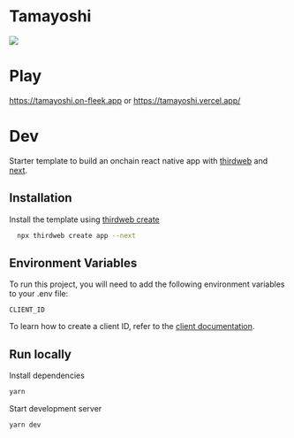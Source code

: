 # Tamayoshi

![](https://github.com/user-attachments/assets/b6b8012f-62a1-4c02-81b0-ae5b82725995)

# Play

https://tamayoshi.on-fleek.app
or
https://tamayoshi.vercel.app/

# Dev

Starter template to build an onchain react native app with [thirdweb](https://thirdweb.com/) and [next](https://nextjs.org/).

## Installation

Install the template using [thirdweb create](https://portal.thirdweb.com/cli/create)

```bash
  npx thirdweb create app --next
```

## Environment Variables

To run this project, you will need to add the following environment variables to your .env file:

`CLIENT_ID`

To learn how to create a client ID, refer to the [client documentation](https://portal.thirdweb.com/typescript/v5/client). 

## Run locally

Install dependencies

```bash
yarn
```

Start development server

```bash
yarn dev
```
